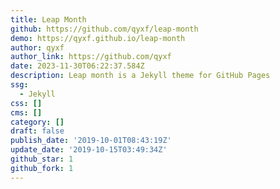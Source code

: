 ```yaml
---
title: Leap Month
github: https://github.com/qyxf/leap-month
demo: https://qyxf.github.io/leap-month
author: qyxf
author_link: https://github.com/qyxf
date: 2023-11-30T06:22:37.584Z
description: Leap month is a Jekyll theme for GitHub Pages
ssg:
  - Jekyll
css: []
cms: []
category: []
draft: false
publish_date: '2019-10-01T08:43:19Z'
update_date: '2019-10-15T03:49:34Z'
github_star: 1
github_fork: 1
---
```

